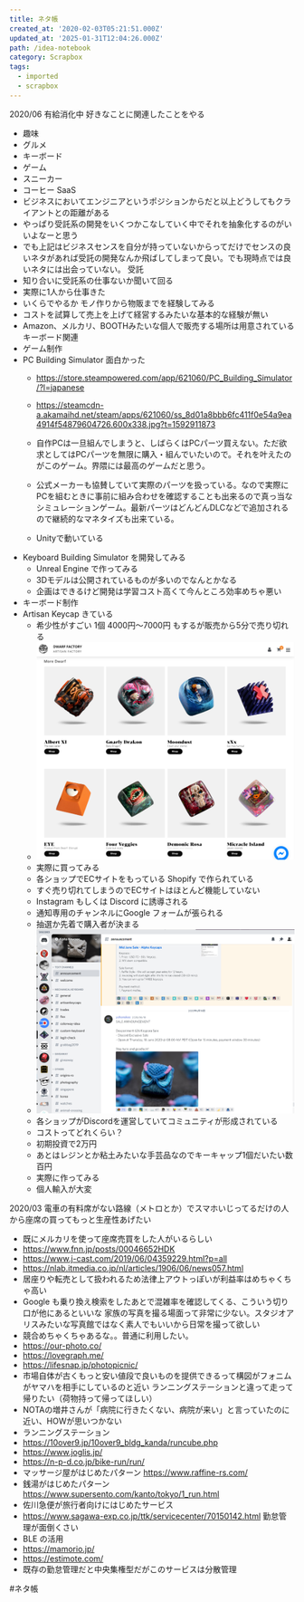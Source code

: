 ```yaml
---
title: ネタ帳
created_at: '2020-02-03T05:21:51.000Z'
updated_at: '2025-01-31T12:04:26.000Z'
path: /idea-notebook
category: Scrapbox
tags:
  - imported
  - scrapbox
---
```

2020/06
有給消化中
好きなことに関連したことをやる
- 趣味
- グルメ
- キーボード
- ゲーム
- スニーカー
- コーヒー
SaaS
- ビジネスにおいてエンジニアというポジションからだと以上どうしてもクライアントとの距離がある
- やっぱり受託系の開発をいくつかこなしていく中でそれを抽象化するのがいいよなーと思う
- でも上記はビジネスセンスを自分が持っていないからってだけでセンスの良いネタがあれば受託の開発なんか飛ばしてしまって良い。でも現時点では良いネタには出会っていない。
受託
- 知り合いに受託系の仕事ないか聞いて回る
- 実際に1人から仕事きた
- いくらでやるか
モノ作りから物販までを経験してみる
- コストを試算して売上を上げて経営するみたいな基本的な経験が無い
- Amazon、メルカリ、BOOTHみたいな個人で販売する場所は用意されている
キーボード関連
- ゲーム制作
- PC Building Simulator 面白かった
  - https://store.steampowered.com/app/621060/PC_Building_Simulator/?l=japanese
  - <https://steamcdn-a.akamaihd.net/steam/apps/621060/ss_8d01a8bbb6fc411f0e54a9ea4914f54879604726.600x338.jpg?t=1592911873>

  - 自作PCは一旦組んでしまうと、しばらくはPCパーツ買えない。ただ欲求としてはPCパーツを無限に購入・組んでいたいので。それを叶えたのがこのゲーム。界隈には最高のゲームだと思う。
  - 公式メーカーも協賛していて実際のパーツを扱っている。なので実際にPCを組むときに事前に組み合わせを確認することも出来るので真っ当なシミュレーションゲーム。最新パーツはどんどんDLCなどで追加されるので継続的なマネタイズも出来ている。
  - Unityで動いている
- Keyboard Building Simulator を開発してみる
  - Unreal Engine で作ってみる
  - 3Dモデルは公開されているものが多いのでなんとかなる
  - 企画はできるけど開発は学習コスト高くて今んところ効率めちゃ悪い
- キーボード制作
- Artisan Keycap きている
  - 希少性がすごい 1個 4000円～7000円 もするが販売から5分で売り切れる
  - ![](./03f32713eff693458742e17e09df3308.jpg)
  - 実際に買ってみる
  - 各ショップでECサイトをもっている Shopify で作られている
  - すぐ売り切れてしまうのでECサイトはほとんど機能していない
  - Instagram もしくは Discord に誘導される
  - 通知専用のチャンネルにGoogle フォームが張られる
  - 抽選か先着で購入者が決まる
  - ![](./6fe3d585e54e8806bd257b6a53dfc315.jpg)
  - 各ショップがDiscordを運営していてコミュニティが形成されている
  - コストってどれくらい？
  - 初期投資で2万円
  - あとはレジンとか粘土みたいな手芸品なのでキーキャップ1個だいたい数百円
  - 実際に作ってみる
  - 個人輸入が大変

2020/03
電車の有料席がない路線（メトロとか）でスマホいじってるだけの人から座席の買ってもっと生産性あげたい
- 既にメルカリを使って座席売買をした人がいるらしい
- https://www.fnn.jp/posts/00046652HDK
- https://www.j-cast.com/2019/06/04359229.html?p=all
- https://nlab.itmedia.co.jp/nl/articles/1906/06/news057.html
- 居座りや転売として扱われるため法律上アウトっぽいが利益率はめちゃくちゃ高い
- Google も乗り換え検索をしたあとで混雑率を確認してくる、こういう切り口が他にあるといいな
家族の写真を撮る場面って非常に少ない。スタジオアリスみたいな写真館ではなく素人でもいいから日常を撮って欲しい
- 競合めちゃくちゃあるな。。普通に利用したい。
- https://our-photo.co/
- https://lovegraph.me/
- https://lifesnap.jp/photopicnic/
- 市場自体が古くもっと安い値段で良いものを提供できるって構図がフォニムがヤマハを相手にしているのと近い
ランニングステーションと違って走って帰りたい（荷物持って帰ってほしい）
- NOTAの増井さんが「病院に行きたくない、病院が来い」と言っていたのに近い、HOWが思いつかない
- ランニングステーション
- https://10over9.jp/10over9_bldg_kanda/runcube.php
- https://www.joglis.jp/
- https://n-p-d.co.jp/bike-run/run/
- マッサージ屋がはじめたパターン https://www.raffine-rs.com/
- 銭湯がはじめたパターン https://www.supersento.com/kanto/tokyo/1_run.html
- 佐川急便が旅行者向けにはじめたサービス
- https://www.sagawa-exp.co.jp/ttk/servicecenter/70150142.html
勤怠管理が面倒くさい
- BLE の活用
- https://mamorio.jp/
- https://estimote.com/
- 既存の勤怠管理だと中央集権型だがこのサービスは分散管理

#ネタ帳
